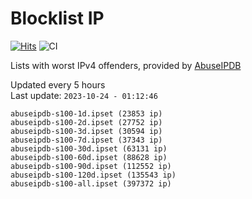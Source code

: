 # Blocklist IP

[![Hits](https://hits.seeyoufarm.com/api/count/incr/badge.svg?url=https%3A%2F%2Fgithub.com%2Fborestad%2Fblocklist-ip%2F&count_bg=%2379C83D&title_bg=%23555555&icon=&icon_color=%23E7E7E7&title=hits&edge_flat=false)](https://hits.seeyoufarm.com)  ![CI](https://img.shields.io/github/workflow/status/borestad/blocklist-ip/CI?style=flat-square)

Lists with worst IPv4 offenders, provided by [AbuseIPDB](https://www.abuseipdb.com/)

<!-- FOOTER-PLACEHOLDER -->
Updated every 5 hours<br>
Last update: `2023-10-24 - 01:12:46`
```
abuseipdb-s100-1d.ipset (23853 ip)
abuseipdb-s100-2d.ipset (27752 ip)
abuseipdb-s100-3d.ipset (30594 ip)
abuseipdb-s100-7d.ipset (37343 ip)
abuseipdb-s100-30d.ipset (63131 ip)
abuseipdb-s100-60d.ipset (88628 ip)
abuseipdb-s100-90d.ipset (112552 ip)
abuseipdb-s100-120d.ipset (135543 ip)
abuseipdb-s100-all.ipset (397372 ip)
```
